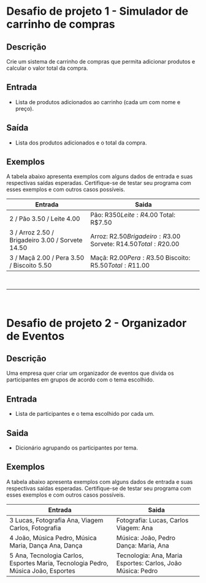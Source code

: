 # Desafio de projeto 1 - Simulador de carrinho de compras

## Descrição
Crie um sistema de carrinho de compras que permita adicionar produtos e calcular o valor total da compra.

## Entrada
- Lista de produtos adicionados ao carrinho (cada um com nome e preço).

## Saída
- Lista dos produtos adicionados e o total da compra.

## Exemplos
A tabela abaixo apresenta exemplos com alguns dados de entrada e suas respectivas saídas esperadas. Certifique-se de testar seu programa com esses exemplos e com outros casos possíveis.

|Entrada|Saida|
|-------|------|
2 / Pão 3.50 / Leite 4.00| Pão: R$3 50 Leite: R$4.00 Total: R$7.50
|3 / Arroz 2.50 / Brigadeiro 3.00 / Sorvete 14.50 | Arroz: R$2.50 Brigadeiro: R$3.00 Sorvete: R$14.50 Total: R$20.00
|3 / Maçã 2.00 / Pera 3.50 / Biscoito 5.50 | Maçã: R$2.00 Pera: R$3.50 Biscoito: R$5.50 Total: R$11.00|

<br>

------------------------------------------------------------------------------------

<br>

# Desafio de projeto 2 - Organizador de Eventos

## Descrição
Uma empresa quer criar um organizador de eventos que divida os participantes em grupos de acordo com o tema escolhido.

## Entrada
- Lista de participantes e o tema escolhido por cada um.

## Saida
- Dicionário agrupando os participantes por tema.

## Exemplos
A tabela abaixo apresenta exemplos com alguns dados de entrada e suas respectivas saídas esperadas. Certifique-se de testar seu programa com esses exemplos e com outros casos possíveis.


|Entrada|Saida|
|-------|-----|
|3 Lucas, Fotografia Ana, Viagem Carlos, Fotografia | Fotografia: Lucas, Carlos Viagem: Ana|
|4 João, Música Pedro, Música Maria, Dança Ana, Dança | Música: João, Pedro Dança: Maria, Ana
|5 Ana, Tecnologia Carlos, Esportes Maria, Tecnologia Pedro, Música João, Esportes | Tecnologia: Ana, Maria Esportes: Carlos, João Música: Pedro